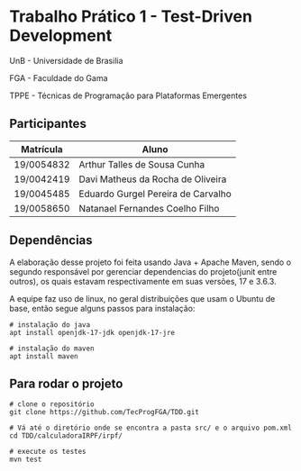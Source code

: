# Trabalho Prático 1 - Test-Driven Development
UnB - Universidade de Brasilia

FGA - Faculdade do Gama

TPPE - Técnicas de Programação para Plataformas Emergentes

## Participantes

|Matrícula | Aluno |
| -- | -- |
| 19/0054832  |  Arthur Talles de Sousa Cunha |
| 19/0042419  | Davi Matheus da Rocha de Oliveira  |
| 19/0045485  |  Eduardo Gurgel Pereira de Carvalho  |
| 19/0058650  | Natanael Fernandes Coelho Filho  |

## Dependências

A elaboração desse projeto foi feita usando Java + Apache Maven, sendo o segundo responsável por gerenciar dependencias do projeto(junit entre outros), os quais estavam respectivamente em suas versões, 17 e 3.6.3.

A equipe faz uso de linux, no geral distribuições que usam o Ubuntu de base, então segue alguns passos para instalação:

```shell
# instalação do java
apt install openjdk-17-jdk openjdk-17-jre

# instalação do maven
apt install maven
```

## Para rodar o projeto

```shell
# clone o repositório
git clone https://github.com/TecProgFGA/TDD.git

# Vá até o diretório onde se encontra a pasta src/ e o arquivo pom.xml
cd TDD/calculadoraIRPF/irpf/

# execute os testes 
mvn test
```
